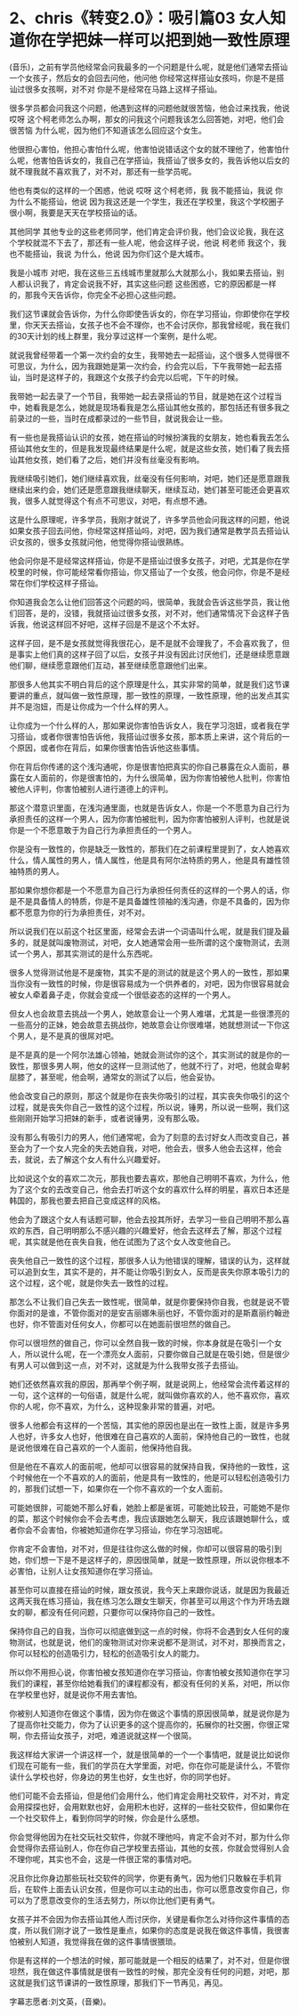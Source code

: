 # 2、chris《转变2.0》：吸引篇03 女人知道你在学把妹一样可以把到她一致性原理

(音乐)，之前有学员他经常会问我最多的一个问题是什么呢，就是他们通常去搭讪一个女孩子，然后女的会回去问他，他问他 你经常这样搭讪女孩吗，你是不是搭讪过很多女孩啊，对不对 你是不是经常在马路上这样子搭讪。

很多学员都会问我这个问题，他遇到这样的问题他就很苦恼，他会过来找我，他说 哎呀 这个柯老师怎么办啊，那女的问我这个问题我该怎么回答她，对吧，他们会很苦恼 为什么呢，因为他们不知道该怎么回应这个女生。

他很担心害怕，他担心害怕什么呢，他害怕说错话这个女的就不理他了，他害怕什么呢，他害怕告诉女的，我自己在学搭讪，我搭讪了很多女的，我告诉他以后女的就不理我就不喜欢我了，对不对，那还有一些学员呢。

他也有类似的这样的一个困惑，他说 哎呀 这个柯老师，我 我不能搭讪，我说 你为什么不能搭讪，他说 因为我这还是一个学生，我还在学校里，我这个学校圈子很小啊，我要是天天在学校搭讪的话。

其他同学 其他专业的这些老师同学，他们肯定会评价我，他们会议论我，我在这个学校就混不下去了，那还有一些人呢，他会这样子说，他说 柯老师 我这个，我也不能搭讪，我说 为什么，他说 因为你们这个是大城市。

我是小城市 对吧，我在这些三五线城市里就那么大就那么小，我如果去搭讪，别人都认识我了，肯定会说我不好，其实这些问题 这些困惑，它的原因都是一样的，那我今天告诉你，你完全不必担心这些问题。

我们这节课就会告诉你，为什么你即使告诉女的，你在学习搭讪，你即使你在学校里，你天天去搭讪，女孩子也不会不理你，也不会讨厌你，那我曾经呢，我在我们的30天计划的线上群里，我分享过这样一个案例，是什么呢。

就说我曾经带着一个第一次约会的女生，我带她去一起搭讪，这个很多人觉得很不可思议，为什么，因为我跟她是第一次约会，约会完以后，下午我带她一起去搭讪，当时是这样子的，我跟这个女孩子约会完以后呢，下午的时候。

我带她一起去录了一个节目，我带她一起去录搭讪的节目，就是她在这个过程当中，她看我是怎么，她就是现场看我是怎么搭讪其他女孩的，那包括还有很多我之前录过的一些，当时在成都录过的一些节目，就说我会让一些。

有一些也是我搭讪认识的女孩，她在搭讪的时候扮演我的女朋友，她也看我去怎么搭讪其他女生的，但是我发现最终结果是什么呢，就是这些女孩，她们看了我去搭讪其他女孩，她们看了之后，她们并没有丝毫没有影响。

我继续吸引她们，她们继续喜欢我，丝毫没有任何影响，对吧，她们还是愿意跟我继续出来约会，她们还是愿意跟我继续聊天，继续互动，她们甚至可能还会更喜欢我，很多人就觉得这个有点不可思议，对吧，有点想不通。

这是什么原理呢，许多学员，我刚才就说了，许多学员他会问我这样的问题，他说如果女孩子回去问他，你经常这样搭讪吗，对吧，因为我们通常是教学员去搭讪认识女孩的，很多女孩就问他，他觉得你搭讪很熟练。

他会问你是不是经常这样搭讪，你是不是搭讪过很多女孩子，对吧，尤其是你在学校里的时候，你可能经常看你搭讪，你又搭讪了一个女孩，他会问你，你是不是经常在你们学校这样子搭讪。

你知道我会怎么让他们回答这个问题的吗，很简单，我就会告诉这些学员，我让他们回答，是的，没错，我就搭讪过很多女孩，对不对，他们通常情况下会这样子告诉我，他说这样回不好吧，这样子回是不是这个不太好。

这样子回，是不是女孩就觉得我很花心，是不是就不会理我了，不会喜欢我了，但是事实上他们真的这样子回了以后，女孩子并没有因此讨厌他们，还是继续愿意跟他们聊，继续愿意跟他们互动，甚至继续愿意跟他们出来。

那很多人他其实不明白背后的这个原理是什么，其实非常的简单，就是我们这节课要讲的重点，就叫做一致性原理，那一致性的原理，一致性原理，他的出发点其实并不是泡妞，而是让你成为一个什么样的男人。

让你成为一个什么样的人，那如果说你害怕告诉女人，我在学习泡妞，或者我在学习搭讪，或者你很害怕告诉他，我搭讪过很多女孩，那本质上来讲，这个背后的一个原因，或者你在背后，如果你很害怕告诉他这些事情。

你在背后你传递的这个浅沟通呢，你是很害怕把真实的你自己暴露在众人面前，暴露在女人面前的，你是很害怕的，为什么很简单，因为你害怕被他人批判，你害怕被他人评判，你害怕被别人进行道德上的评判。

那这个潜意识里面，在浅沟通里面，也就是告诉女人，你是一个不愿意为自己行为承担责任的这样一个男人，因为你害怕被批判，因为你害怕被别人评判，也就是说你是一个不愿意敢于为自己行为承担责任的一个男人。

你是没有一致性的，你是缺乏一致性的，那我们在之前课程里提到了，女人她喜欢什么，情人属性的男人，情人属性，他是具有阿尔法特质的男人，他是具有雄性领袖特质的男人。

那如果你想你都是一个不愿意为自己行为承担任何责任的这样的一个男人的话，你是不是具备情人的特质，你是不是具备雄性领袖的浅沟通，你是不具备的，因为你都不愿意为你的行为承担责任，对不对。

所以说我们在以前这个社区里面，经常会去讲一个词语叫什么呢，就是我们提及最多的，就是就叫废物测试，对吧，女人她通常会用一些所谓的这个废物测试，去测试一个男人，那其实测试的是什么东西呢。

很多人觉得测试他是不是废物，其实不是的测试的就是这个男人的一致性，那如果当你没有一致性的时候，你是很容易成为一个供养者的，对吧，因为你很容易就会被女人牵着鼻子走，你就会变成一个很低姿态的这样的一个男人。

但女人也会故意去挑战一个男人，她故意会让一个男人难堪，尤其是一些很漂亮的一些高分的正妹，她会故意去挑战你，她故意会让你很难堪，她就想测试一下你这个男人，是不是真的很屌对吧。

是不是真的是一个阿尔法雄心领袖，她就会测试你的这个，其实测试的就是你的一致性，那很多男人啊，他女的这样一旦测试他了，他就不行了，对吧，他就会卑躬屈膝了，甚至呢，他会啊，通常女的测试了以后，他会妥协。

他会改变自己的原则，那这个就是你在丧失你吸引的过程，其实丧失你吸引的这个过程，就是丧失你自己一致性的这个过程，所以说，锤男，所以说一些啊，我们这些刚刚开始学习把妹的新手，或者说锤男，没有那么吸。

没有那么有吸引力的男人，他们通常呢，会为了刻意的去讨好女人而改变自己，甚至会为了一个女人完全的失去她自我，对吧，他会去，很多人他会去这样，他会去，就说，去了解这个女人有什么兴趣爱好。

比如说这个女的喜欢二次元，那我也要去喜欢，那他自己明明不喜欢，为什么，他为了这个女的去改变自己，他会去打听这个女的喜欢什么样的明星，喜欢日本还是韩国的，那我也要去把自己变成这样的风格。

他会为了跟这个女人有话题可聊，他会去投其所好，去学习一些自己明明不那么喜欢的东西，自己明明那么不感兴趣的兴趣爱好，他会去这样去了解，那这个过程呢，其实就是他在丧失自我，他在试图为了这个女人改变他自己。

丧失他自己一致性的这个过程，那很多人认为他错误的理解，错误的认为，这样就可以追到女生，其实不是的，并不能让你吸引到女人，反而是丧失你原本吸引力的这个过程，这个呢，就是你失去一致性的过程。

那怎么不让我们自己失去一致性呢，很简单，就是你要保持你自我，也就是说不管你面对的是谁，不管你面对的是安吉丽娜朱丽也好，不管你面对的是斯嘉丽约翰逊也好，你不管面对任何女人，你都可以在她面前很坦然的做自己。

你可以很坦然的做自己，你可以全然自我一致的时候，你本身就是在吸引一个女人，所以说什么呢，在一个漂亮女人面前，只要你做自己就是在吸引她，但是很少有男人可以做到这一点，对不对，这就是为什么我带女孩子去搭讪。

她们还依然喜欢我的原因，那再举个例子啊，就是说网上，他经常会流传着这样的一句，这个这样的一句俗语，就是什么呢，就叫做你喜欢的人，他不喜欢你，喜欢你的人呢，你不喜欢，为什么，这种现象非常的普遍，对吧。

很多人他都会有这样的一个苦恼，其实他的原因也是出在一致性上面，就是许多男人也好，许多女人也好，他很难在自己喜欢的人面前，保持他自己的一致性，也就是说他很难在自己喜欢的一个人面前，他保持他自我。

但是他在不喜欢人的面前呢，他却可以很容易的就保持自我，保持他的一致性，这个时候他在一个不喜欢的人的面前，他是具有一致性的，他是可以轻松创造吸引力的，那我们试想一下，如果你在一个你不喜欢的一个女人面前。

可能她很胖，可能她不那么好看，她脸上都是雀斑，可能她比较丑，可能她不是你的菜，那这个时候你会不会去考虑，我应该跟她怎么聊天，我应该跟她聊什么，或者你会不会害怕，你被她知道你在学习搭讪，你在学习泡妞呢。

你肯定不会害怕，对不对，但是往往你这么做的时候，你却可以很容易的吸引到她，你们想一下是不是这样子的，原因很简单，就是一致性原理，所以说你根本不必害怕，让别人让女孩知道你在学习搭讪。

甚至你可以直接在搭讪的时候，跟女孩说，我今天上来跟你说话，就是因为我最近这两天我在练习搭讪，我在练习怎么跟女生聊天，你甚至可以用这个作为开场去跟女的聊，都没有任何问题，只要你可以保持你自己的一致性。

保持你自己的自我，当你可以彻底做到这一点的时候，你将不会遇到女人任何的废物测试，也就是说，他们的废物测试对你来说都不是测试，对不对，那换而言之，你可以轻松的创造吸引力，轻松的创造吸引女人的能力。

所以你不用担心说，你害怕被女孩知道你在学习搭讪，你害怕被女孩知道你在学习我们的课程，甚至你给她看我们的课程都没有，都没有任何的关系，对吧，所以你在学校里也好，就是说你不用去害怕。

你被别人知道你在做这个事情，因为你在做这个事情的原因很简单，就是说你是为了提高你社交能力，你为了认识更多的这个提高你的，拓展你的社交圈，你很正常啊，你去搭讪女孩子，对吧，难道说就这样一个很简。

我这样给大家讲一个讲这样一个，就是很简单的一个一个事情吧，就是说比如说你们现在可能有一些，我们的学员在大学里面，对吧，你在你可能是读什么，不管你读什么学校也好，你身边的男生也好，女生也好，你的同学也好。

他们可能不会去搭讪，但是他们会用什么，他们肯定会用社交软件，对不对，肯定会用探探也好，会用默默也好，会用积木也好，这样的一些社交软件，但如果你在一个社交软件上，看到你同学的时候，你会是什么感想。

你会觉得他因为在社交玩社交软件，你就不理他吗，肯定不会对不对，那为什么你会觉得你去搭讪别人，你在你自己学校里去搭讪，其他的女孩，你就会觉得别人会不理你呢，其实也不会，这是一件很正常的事情对吧。

况且你比你身边那些玩社交软件的同学，你更有勇气，因为他们只敢躲在手机背后，在软件上面去认识女孩，但是你可以主动的出击，你可以愿意改变你自己，你可以为了愿意改变你的生活去努力，所以你比他们更有勇气。

女孩子并不会因为你去搭讪其他人而讨厌你，关键是看你怎么对待你这件事情的态度，所以我们刚才说了一致性是重点，如果你的态度是说我在做这件事情，我很害怕被别人知道，我觉得我在做的这件事情很猥琐。

你是有这样的一个想法的时候，那可能就是一个相反的结果了，对不对，但是你很坦然，我在做这件事情就是很有一致性的时候，那完全没有任何的问题，对吧，那这就是我们这节课讲的一致性原理，那我们下一节再见，再见。

字幕志愿者:刘文英，(音樂)。